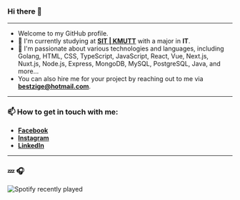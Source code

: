 ### Hi there 👋

---

- Welcome to my GitHub profile.
- 🔭 I'm currently studying at [**SIT | KMUTT**](https://www.sit.kmutt.ac.th) with a major in **IT**.
- 🌱 I'm passionate about various technologies and languages, including Golang, HTML, CSS, TypeScript, JavaScript, React, Vue, Next.js, Nuxt.js, Node.js, Express, MongoDB, MySQL, PostgreSQL, Java, and more...
- You can also hire me for your project by reaching out to me via [**bestzige@hotmail.com**](mailto:bestzige@hotmail.com).

---

### 📫 How to get in touch with me:

- [**Facebook**](https://www.facebook.com/watchara.santawee)
- [**Instagram**](https://www.instagram.com/bestzige)
- [**LinkedIn**](https://www.linkedin.com/in/bestzige)

---

### 💤 🎧

![Spotify recently played](https://spotify-recently-played-readme.vercel.app/api?user=31qxcuf4j7ql6vrzn7u5xjna2ucy&unique=true&lang=en)
